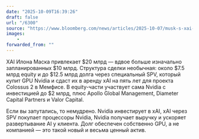 ```yaml
---
date: "2025-10-09T16:39:26"
draft: false
url: "/6300"
source: "https://www.bloomberg.com/news/articles/2025-10-07/musk-s-xai-nears-20-billion-capital-raise-tied-to-nvidia-chips?cmpid=tech-in-brief&utm_medium=email&utm_source=newsletter&utm_term=251009&utm_campaign=tech-in-brief"
images:
    -
forwarded_from: ""
---
```


XAI Илона Маска привлекает $20 млрд — вдвое больше изначально запланированных $10 млрд. Структура сделки необычная: около $7.5 млрд equity и до $12.5 млрд долга через специальный SPV, который купит GPU Nvidia и сдаст их в аренду xAI на пять лет для проекта Colossus 2 в Мемфисе. В equity-части участвует сама Nvidia с инвестицией до $2 млрд, плюс Apollo Global Management, Diameter Capital Partners и Valor Capital.

Если вы запутались, то немудрено. Nvidia инвестирует в xAI, xAI через SPV покупает процессоры Nvidia, Nvidia получает выручку и ускоряет развертывание AI у клиента. Долг обеспечен собственно GPU, а не компанией — это такой новый и весьма ценный актив.

